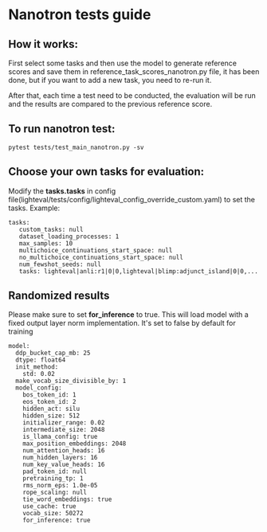 # Nanotron tests guide
## How it works:
First select some tasks and then use the model to generate reference scores and save them in reference_task_scores_nanotron.py file, it has been done, but if you want to add a new task, you need to re-run it.

After that, each time a test need to be conducted, the evaluation will be run and the results are compared to the previous reference score.

## To run nanotron test:
```
pytest tests/test_main_nanotron.py -sv
```

## Choose your own tasks for evaluation:
Modify the **tasks.tasks** in config file(lighteval/tests/config/lighteval_config_override_custom.yaml) to set the tasks.
Example:
```
tasks:
   custom_tasks: null
   dataset_loading_processes: 1
   max_samples: 10
   multichoice_continuations_start_space: null
   no_multichoice_continuations_start_space: null
   num_fewshot_seeds: null
   tasks: lighteval|anli:r1|0|0,lighteval|blimp:adjunct_island|0|0,...
```

## Randomized results
Please make sure to set **for_inference** to true. This will load model with a fixed output layer norm implementation. It's set to false by default for training
```
model:
  ddp_bucket_cap_mb: 25
  dtype: float64
  init_method:
    std: 0.02
  make_vocab_size_divisible_by: 1
  model_config:
    bos_token_id: 1
    eos_token_id: 2
    hidden_act: silu
    hidden_size: 512
    initializer_range: 0.02
    intermediate_size: 2048
    is_llama_config: true
    max_position_embeddings: 2048
    num_attention_heads: 16
    num_hidden_layers: 16
    num_key_value_heads: 16
    pad_token_id: null
    pretraining_tp: 1
    rms_norm_eps: 1.0e-05
    rope_scaling: null
    tie_word_embeddings: true
    use_cache: true
    vocab_size: 50272
    for_inference: true
```
